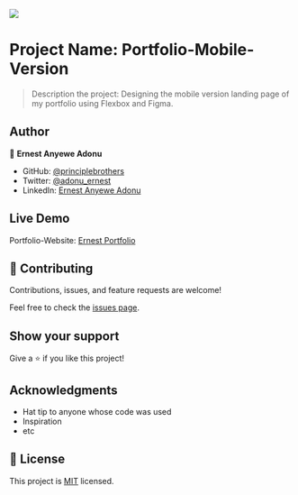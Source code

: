![](https://img.shields.io/badge/Microverse-blueviolet)

# Project Name: Portfolio-Mobile-Version

> Description the project: Designing the mobile version landing page of my portfolio using Flexbox and Figma.




## Author

👤 **Ernest Anyewe Adonu**

- GitHub: [@principlebrothers](https://github.com/principlebrothers)
- Twitter: [@adonu_ernest](https://twitter.com/adonu_ernest)
- LinkedIn: [Ernest Anyewe Adonu](www.linkedin.com/in/ernest-adonu-7b61951b0)

## Live Demo
Portfolio-Website: [Ernest Portfolio](https://principlebrothers.github.io/Portfolio-Mobile-Version/)

## 🤝 Contributing

Contributions, issues, and feature requests are welcome!

Feel free to check the [issues page](../../issues/).

## Show your support

Give a ⭐️ if you like this project!

## Acknowledgments

- Hat tip to anyone whose code was used
- Inspiration
- etc

## 📝 License

This project is [MIT](./MIT.md) licensed.
